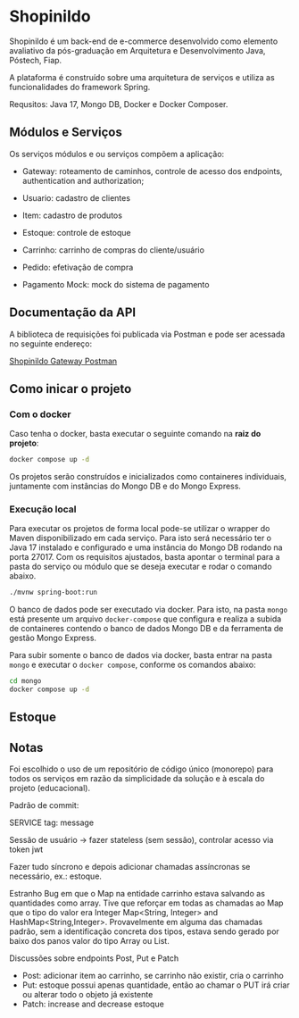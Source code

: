 # Shopinildo

Shopinildo é um back-end de e-commerce desenvolvido como elemento avaliativo da pós-graduação em Arquitetura e Desenvolvimento Java, Póstech, Fiap.

A plataforma é construído sobre uma arquitetura de serviços e utiliza as funcionalidades do framework Spring.

Requsitos: Java 17, Mongo DB, Docker e Docker Composer.

## Módulos e Serviços

Os serviços módulos e ou serviços compõem a aplicação:

- Gateway: roteamento de caminhos, controle de acesso dos endpoints, authentication and authorization;

- Usuario: cadastro de clientes

- Item: cadastro de produtos

- Estoque: controle de estoque

- Carrinho: carrinho de compras do cliente/usuário

- Pedido: efetivação de compra

- Pagamento Mock: mock do sistema de pagamento

## Documentação da API

A biblioteca de requisições foi publicada via Postman e pode ser acessada no seguinte endereço:

[Shopinildo Gateway Postman](https://documenter.getpostman.com/view/28287436/2sA35D53cX)

## Como inicar o projeto

### Com o docker

Caso tenha o docker, basta executar o seguinte comando na **raiz do projeto**:

```bash
docker compose up -d
```

Os projetos serão construídos e inicializados como containeres individuais, juntamente com instâncias do Mongo DB e do Mongo Express.

### Execução local

Para executar os projetos de forma local pode-se utilizar o wrapper do Maven disponibilizado em cada serviço. Para isto será necessário ter o Java 17 instalado e configurado e uma instância do Mongo DB rodando na porta 27017. Com os requisitos ajustados, basta apontar o terminal para a pasta do serviço ou módulo que se deseja executar e rodar o comando abaixo.

```bash
./mvnw spring-boot:run
```

O banco de dados pode ser executado via docker. Para isto, na pasta `mongo` está presente um arquivo `docker-compose` que configura e realiza a subida de containeres contendo o banco de dados Mongo DB e da ferramenta de gestão Mongo Express.

Para subir somente o banco de dados via docker, basta entrar na pasta `mongo` e executar o `docker compose`, conforme os comandos abaixo:

```bash
cd mongo
docker compose up -d
```


## Estoque



## Notas

Foi escolhido o uso de um repositório de código único (monorepo) para todos os serviços em razão da simplicidade da solução e à escala do projeto (educacional).

Padrão de commit:

SERVICE tag: message

Sessão de usuário -> fazer stateless (sem sessão), controlar acesso via token jwt

Fazer tudo síncrono e depois adicionar chamadas assíncronas se necessário, ex.: estoque.

Estranho Bug em que o Map na entidade carrinho estava salvando as quantidades como array. Tive que reforçar em todas as chamadas ao Map que o tipo do valor era Integer Map<String, Integer> and HashMap<String,Integer>. Provavelmente em alguma das chamadas padrão, sem a identificação concreta dos tipos, estava sendo gerado por baixo dos panos valor do tipo Array ou List.

Discussões sobre endpoints Post, Put e Patch
- Post: adicionar item ao carrinho, se carrinho não existir, cria o carrinho
- Put: estoque possui apenas quantidade, então ao chamar o PUT irá criar ou alterar todo o objeto já existente
- Patch: increase and decrease estoque
